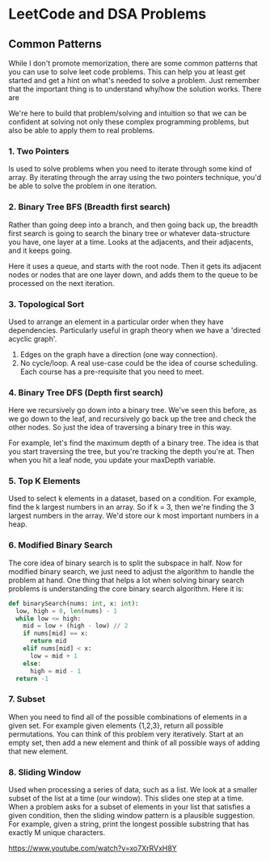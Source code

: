 # LeetCode and DSA Problems


## Common Patterns
While I don't promote memorization, there are some common patterns that you can use to solve leet code problems. This can help you 
at least get started and get a hint on what's needed to solve a problem. Just remember that the important thing is to understand why/how 
the solution works. There are 

 We're here to build that problem/solving and intuition so that we can be confident at solving not only these complex 
programming problems, but also be able to apply them to real problems.

### 1. Two Pointers
Is used to solve problems when you need to iterate through some kind of array. By iterating through the array using the two pointers technique, you'd be able to solve the problem in one iteration.

### 2. Binary Tree BFS (Breadth first search)
Rather than going deep into a branch, and then going back up, the breadth first search is going to search the binary tree or whatever data-structure you have, one layer at a time. Looks at the adjacents, and their adjacents, and it keeps going.

Here it uses a queue, and starts with the root node. Then it gets its adjacent nodes or nodes that are one layer down, and adds them to the queue to be processed on the next iteration.

### 3. Topological Sort
Used to arrange an element in a particular order when they have dependencies. Particularly useful in graph theory when we have a 'directed acyclic graph'. 
  1. Edges on the graph have a direction (one way connection).
  2. No cycle/loop.
A real use-case could be the idea of course scheduling. Each course has a pre-requisite that you need to meet. 

### 4. Binary Tree DFS (Depth first search)
Here we recursively go down into a binary tree. We've seen this before, as we go down to the leaf, and recursively go back up the tree and check the other nodes. So just the idea of traversing a binary tree in this way.

For example, let's find the maximum depth of a binary tree. The idea is that you start traversing the tree, but you're tracking the depth you're at. Then when you hit a leaf node, you update your maxDepth variable.

### 5. Top K Elements
Used to select k elements in a dataset, based on a condition. For example, find the k largest numbers in an array. So if k = 3, then we're finding the 3 largest numbers in the array. We'd store our k most important numbers in a heap. 

### 6. Modified Binary Search
The core idea of binary search is to split the subspace in half. Now for modified binary search, we just need to adjust the algorithm to handle the problem at hand. One thing that helps a lot when solving binary search problems is understanding the core binary search algorithm. Here it is:
```python
def binarySearch(nums: int, x: int):
  low, high = 0, len(nums) - 1
  while low <= high:
    mid = low + (high - low) // 2
    if nums[mid] == x:
      return mid
    elif nums[mid] < x:
      low = mid + 1
    else:
      high = mid - 1
  return -1
```


### 7. Subset
When you need to find all of the possible combinations of elements in a given set. For example given elements {1,2,3}, return all possible permutations. You can think of this problem very iteratively. Start at an empty set, then add a new element and think of all possible ways of adding that new element. 

### 8. Sliding Window
Used when processing a series of data, such as a list. We look at a smaller subset of the list at a time (our window). This slides one step at a time. When a problem asks for a subset of elements in your list that satisfies a given condition, then the sliding window pattern is a plausible suggestion. For example, given a string, print the longest possible substring that has exactly M unique characters.



https://www.youtube.com/watch?v=xo7XrRVxH8Y
